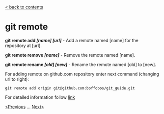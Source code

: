 [< back to contents](./readme.md)

# git remote

**git remote add *[name] [url]*** - Add a remote named [name] for the repository at [url].

**git remote remove *[name]*** - Remove the remote named [name].

**git remote rename *[old] [new]*** - Rename the remote named [old] to [new].

For adding remote on github.com repository enter next command (changing url to right):

```bash-
git remote add origin git@github.com:boffobos/git_guide.git
```

For detailed information follow [link](https://git-scm.com/docs/git-remote)

[<Previous](./commit.md) ... [Next>](./push.md)